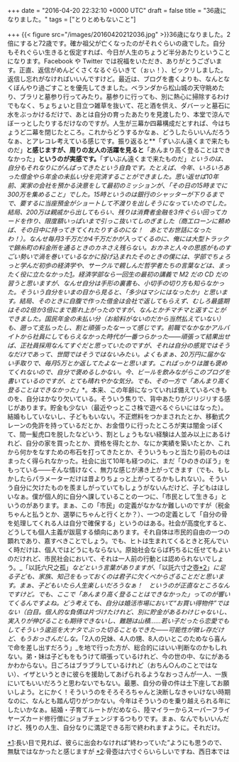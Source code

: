 
+++
date = "2016-04-20 22:32:10 +0000 UTC"
draft = false
title = "36歳になりました。"
tags = ["とりとめもないこと"]

+++
{{< figure src="/images/20160420212036.jpg"  >}}36歳になりました。2倍にすると72歳です。確か祖父が亡くなったのがそれぐらいの歳でした。自分もそれぐらい生きると仮定すれば、今日が人生のちょうど半分あたりということになります。Facebook や Twitter では祝福をいただき、ありがとうございます。正直、返信がめんどくさくなるぐらいきて（ぉぃ！）、ビックリしました。返信し忘れがなければいいんですけど。最近は、ブログを書くよりも、なんとなくぼんやり過ごすことを優先してきました。ベランダから松山城の天守眺めたり、ブラリと墓参り行ってみたり。墓参りに行っても、別に熱心に掃除するわけでもなく、ちょちょいと目立つ雑草を抜いて、花と酒を供え、ダバーッと墓石に水をぶっかけるだけで、あとは自分の育ったあたりを見渡したり、本堂で涼んでぼーっとしたりするだけなのですが。人生が三幕か四幕構成だとすれば、今はちょうど二幕を閉じたところ。これからどうするかなぁ、どうしたらいいんだろうなぁ、とアレコレ考えている感じです。振り返ると**「ずいぶん遠くまで来たものだ」**と感じますが、周りの友人の活躍を見ると**「あんまり高く登ることはできなかった」**というのが実感です。**「ずいぶん遠くまで来たものだ」**というのは、自分もそれなりにがんばってきたという自負です。たとえば、今年、いろいろあった借金やら年金の未払い分を完済することができました。思い返せば10年前、実家の会社を預かる決意をして最初のミッションが、「その日の15時までに300万を集めること」でした。15時というのは銀行のシャッターが下りるまでで、要するに当座預金がショートして不渡りを出しそうになっていたのでした。結局、200万は親戚から出してもらい、残りは消費者金融を3件ぐらい回ってカードを作り、限度額いっぱいまで引っこ抜いてしのぎました（商工ローンに頼めば、その日中に持ってきてくれたりするのにな！　あとでお世話になったわ！）。なんせ毎月3千万だか4千万だかが入ってくるのに、俺には大型トラックで錦糸町の料金所を通るときのカネさえ残らない。おカネと人々の思惑がものすごい勢いで渦を巻いているなかに投げ込まれたそのときの僕には、学部でちょろっと学んだ初歩の経済学や、サークルで親しんだ哲学者たちの言葉などは、まったく役に立たなかった<a href="#f-c18d69c4" name="fn-c18d69c4" title="長い目で見れば、彼らに出会わなければ“終わっていた”ようにも思うので、無駄ではなかったと感じますが">*1</a>。経済学部なら一回生の最初の講義で M2 だの CD だの習うと思いますが、なんせ自分は手形の裏書も、小切手の切り方も知らなかった。そういう自分をいまの目から見ると、「多少はマシにはなったか」と思います。結局、そのときに自腹で作った借金は会社で返してもらえず、むしろ最盛期はその2倍か3倍にまで膨れ上がったのですが、なんとかチマチマと返すことができました。国民年金の未払い分（お給料がないのだから当然払えていない）も、遡って支払ったし、割と頑張ったなーって感じです。前職でなかなかアルバイトから社員にしてもらえなかった時代が一番つらかった――頑張って結果出せば、正社員採用なんてすぐだと思っていたのですが、それは自分の感覚ではそうなだけであって、世間ではそうではないみたい。よくもまぁ、20万円に届かない手取りで、毎月5万とか返してたよなーと思います。こればっかりは誰も褒めてくれないので、自分で褒めるしかない。今、ビールを飲みながらこのブログを書いているのですが、とても晴れやかな気分。でも、その一方で**「あんまり高く登ることはできなかった」**。本来、この年齢になっていれば備えているべきものを、自分はかなり欠いている。そういう焦りで、背中あたりがジリジリする感じがあります。貯金も少ない（最近やっとこさ株で遊べるぐらいにはなった）。結婚もしていないし、子どももいない。不正燃料をつかまされたとか、移動式クレーンの免許を持っているだとか、お金借りに行ったところが実は闇金っぽくて、間一髪虎口を脱したなどいう、割としょうもない経験は人並み以上にあるけれど、自分の家を買ったとか、資格を得たとか、なにか実績を築いたとか、これから何かをなすための布石を打ってきたとか、そういうもっと当たり前のものはまったく得られなかった。社会に出て10年も経つのに、まだ「ひのきのぼう」をもっている――そんな情けなく、無力な感じが沸き上がってきます（でも、もしかしたらパラメーターだけは昔よりちょっと上がってるかもしれない）。そういう自分に欠けたものを羨ましがっていてもしょうがないんだけど、子どもはほしいなぁ。僕が個人的に自分へ課していることの一つに、「市民として生きる」というのがあります。まぁ、この「市民」の定義がなかなか難しいのですが（税金ちゃんと払うとか、選挙にちゃんと行くとか？）、一つの定義として「自分の骨を処理してくれる人は自分で確保する」というのはある。社会が高度化すると、どうしても個人主義が跋扈する傾向にあります。それ自体は市民的自由の一つの顕れであり、嘉すべきことでしょう。でも、ヒトは生まれてくるときと死んでいく時だけは、個人ではどうにもならない。原始社会ならば朽ちるに任せてもよいのだけれど、市民社会において、それは一人前の行動とは認められないでしょう。_「以託六尺之孤」_などという言葉がありますが、_「以託六寸之壺<a href="#f-44d7c9eb" name="fn-44d7c9eb" title="骨壺は六寸ぐらいらしいですね、西日本では">*2</a>」_に足る子ども、家族、知己をもっておくのは君子に欠くべからざることだと思います。まぁ、子どもいたら人生楽しいだろうなぁ！　というのが正直なところなんですけど。でも、ここで「あんまり高く登ることはできなかった」ってのが響いてくるんですよね。どう考えても、自分は婚活市場において“お買い得物件”ではない（白目。個人的な負債は片づけたけれど、別に貯金があるわけじゃないし、実入りが伸びることも期待できないし、難題は山積……若い子だったら恋愛でもしてそういう逡巡を大ナタでぶった切ることもできた――可能性が微レ存だけど、もうおっさんだしな。_「2人の兄妹、4人の甥、8人のいとこのためなら喜んで命を差し出すだろう」_を地で行った方が、総合的にはいい判断なのかもしれない。弟・妹は子どもをもうけて頑張っているけれど、今の世の中、なにがあるかわからない。日ごろはブラブラしているけれど（おちん○んのことではない）、イザというときに彼らを援助してあげられるようなおっさんが一人、一族にいてもいいだろうと思わないでもない。最悪、自分の骨の件は土下座してお願いしよう。とにかく！そういうのをそろそろちゃんと決断しなきゃいけない時期なのに、なんとも踏ん切りがつかない。今年はそういうのを乗り越えられる年にしたいかなぁ。結婚・子育てルートがだめなら、陸マイラーからスーパーフライヤーズカード修行僧にジョブチェンジするつもりです。まぁ、なんでもいいんだけど、残りの人生、自分なりに満足できる形で終われますように。それだけ。
<div class="footnote">
<a href="#fn-c18d69c4" name="f-c18d69c4" class="footnote-number">*1</a><span class="footnote-delimiter">:</span><span class="footnote-text">長い目で見れば、彼らに出会わなければ“終わっていた”ようにも思うので、無駄ではなかったと感じますが</span>
<a href="#fn-44d7c9eb" name="f-44d7c9eb" class="footnote-number">*2</a><span class="footnote-delimiter">:</span><span class="footnote-text">骨壺は六寸ぐらいらしいですね、西日本では</span>
</div>


